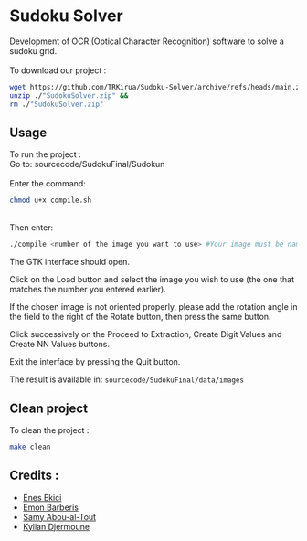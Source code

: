 # Sudoku Solver
Development of OCR (Optical Character Recognition) software to solve a sudoku grid.\
\
To download our project :
```bash
wget https://github.com/TRKirua/Sudoku-Solver/archive/refs/heads/main.zip -O "SudokuSolver.zip" &&
unzip ./"SudokuSolver.zip" &&
rm ./"SudokuSolver.zip"
```

## Usage
To run the project :\
Go to: sourcecode/SudokuFinal/Sudokun \
\
Enter the command:
```bash
chmod u+x compile.sh
```
\
Then enter:
```bash
./compile <number of the image you want to use> #Your image must be named with this form "SudokuGrid<numberOfYourImage>"
```

The GTK interface should open.

Click on the Load button and select the image you wish to use (the one that matches the number you entered earlier).

If the chosen image is not oriented properly, please add the rotation angle in the field to the right of the Rotate button, then press the same button.

Click successively on the Proceed to Extraction, Create Digit Values and Create NN Values buttons.

Exit the interface by pressing the Quit button.

The result is available in:
`sourcecode/SudokuFinal/data/images`

## Clean project
To clean the project :
```bash
make clean
```

## Credits :
 * [Enes Ekici](https://github.com/TRKirua)
 * [Emon Barberis](https://github.com/EmonBar)
 * [Samy Abou-al-Tout](https://github.com/locovamos)
 * [Kylian Djermoune]()

